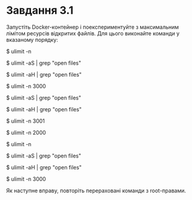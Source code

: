 # Завдання 3.1

Запустіть Docker-контейнер і поекспериментуйте з максимальним лімітом ресурсів відкритих файлів. Для цього виконайте команди у вказаному порядку:

  $ ulimit -n
  
  $ ulimit -aS | grep "open files"
  
  $ ulimit -aH | grep "open files"
  
  $ ulimit -n 3000
  
  $ ulimit -aS | grep "open files"
  
  $ ulimit -aH | grep "open files"
  
  $ ulimit -n 3001
  
  $ ulimit -n 2000
  
  $ ulimit -n
  
  $ ulimit -aS | grep "open files"
  
  $ ulimit -aH | grep "open files"
  
  $ ulimit -n 3000

Як наступне вправу, повторіть перераховані команди з root-правами.

